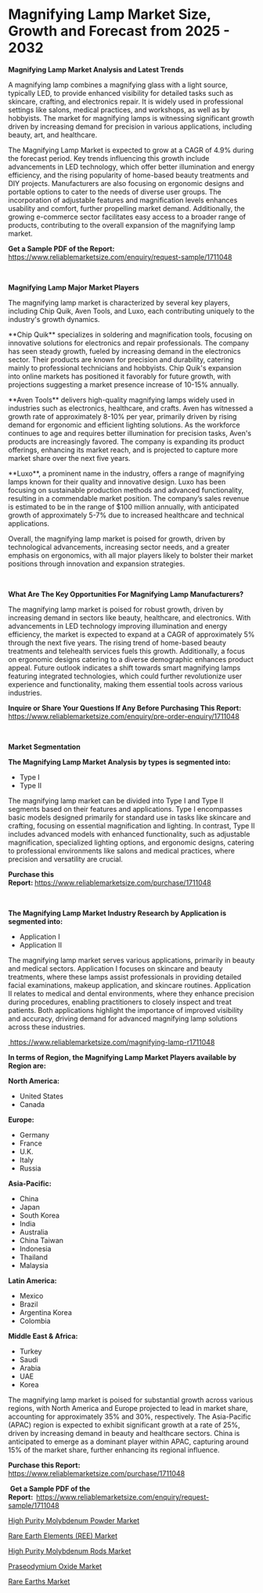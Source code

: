 <p><h1>Magnifying Lamp Market Size, Growth and Forecast from 2025 - 2032</h1></p><p><strong>Magnifying Lamp Market Analysis and Latest Trends</strong></p>
<p><p>A magnifying lamp combines a magnifying glass with a light source, typically LED, to provide enhanced visibility for detailed tasks such as skincare, crafting, and electronics repair. It is widely used in professional settings like salons, medical practices, and workshops, as well as by hobbyists. The market for magnifying lamps is witnessing significant growth driven by increasing demand for precision in various applications, including beauty, art, and healthcare.</p><p>The Magnifying Lamp Market is expected to grow at a CAGR of 4.9% during the forecast period. Key trends influencing this growth include advancements in LED technology, which offer better illumination and energy efficiency, and the rising popularity of home-based beauty treatments and DIY projects. Manufacturers are also focusing on ergonomic designs and portable options to cater to the needs of diverse user groups. The incorporation of adjustable features and magnification levels enhances usability and comfort, further propelling market demand. Additionally, the growing e-commerce sector facilitates easy access to a broader range of products, contributing to the overall expansion of the magnifying lamp market.</p></p>
<p><strong>Get a Sample PDF of the Report:&nbsp;</strong> <a href="https://www.reliablemarketsize.com/enquiry/request-sample/1711048?utm_campaign=1999&utm_medium=2&utm_source=Github&utm_content=ia&utm_term=27032025&utm_id=magnifying-lamp">https://www.reliablemarketsize.com/enquiry/request-sample/1711048</a></p>
<p>&nbsp;</p>
<p><strong>Magnifying Lamp Major Market Players</strong></p>
<p><p>The magnifying lamp market is characterized by several key players, including Chip Quik, Aven Tools, and Luxo, each contributing uniquely to the industry's growth dynamics.</p><p>**Chip Quik** specializes in soldering and magnification tools, focusing on innovative solutions for electronics and repair professionals. The company has seen steady growth, fueled by increasing demand in the electronics sector. Their products are known for precision and durability, catering mainly to professional technicians and hobbyists. Chip Quik's expansion into online markets has positioned it favorably for future growth, with projections suggesting a market presence increase of 10-15% annually.</p><p>**Aven Tools** delivers high-quality magnifying lamps widely used in industries such as electronics, healthcare, and crafts. Aven has witnessed a growth rate of approximately 8-10% per year, primarily driven by rising demand for ergonomic and efficient lighting solutions. As the workforce continues to age and requires better illumination for precision tasks, Aven's products are increasingly favored. The company is expanding its product offerings, enhancing its market reach, and is projected to capture more market share over the next five years.</p><p>**Luxo**, a prominent name in the industry, offers a range of magnifying lamps known for their quality and innovative design. Luxo has been focusing on sustainable production methods and advanced functionality, resulting in a commendable market position. The company’s sales revenue is estimated to be in the range of $100 million annually, with anticipated growth of approximately 5-7% due to increased healthcare and technical applications.</p><p>Overall, the magnifying lamp market is poised for growth, driven by technological advancements, increasing sector needs, and a greater emphasis on ergonomics, with all major players likely to bolster their market positions through innovation and expansion strategies.</p></p>
<p>&nbsp;</p>
<p><strong>What Are The Key Opportunities For Magnifying Lamp Manufacturers?</strong></p>
<p><p>The magnifying lamp market is poised for robust growth, driven by increasing demand in sectors like beauty, healthcare, and electronics. With advancements in LED technology improving illumination and energy efficiency, the market is expected to expand at a CAGR of approximately 5% through the next five years. The rising trend of home-based beauty treatments and telehealth services fuels this growth. Additionally, a focus on ergonomic designs catering to a diverse demographic enhances product appeal. Future outlook indicates a shift towards smart magnifying lamps featuring integrated technologies, which could further revolutionize user experience and functionality, making them essential tools across various industries.</p></p>
<p><strong>Inquire or Share Your Questions If Any Before Purchasing This Report:</strong> <a href="https://www.reliablemarketsize.com/enquiry/pre-order-enquiry/1711048?utm_campaign=1999&utm_medium=2&utm_source=Github&utm_content=ia&utm_term=27032025&utm_id=magnifying-lamp">https://www.reliablemarketsize.com/enquiry/pre-order-enquiry/1711048</a></p>
<p>&nbsp;</p>
<p><strong>Market Segmentation</strong></p>
<p><strong>The Magnifying Lamp Market Analysis by types is segmented into:</strong></p>
<p><ul><li>Type I</li><li>Type II</li></ul></p>
<p><p>The magnifying lamp market can be divided into Type I and Type II segments based on their features and applications. Type I encompasses basic models designed primarily for standard use in tasks like skincare and crafting, focusing on essential magnification and lighting. In contrast, Type II includes advanced models with enhanced functionality, such as adjustable magnification, specialized lighting options, and ergonomic designs, catering to professional environments like salons and medical practices, where precision and versatility are crucial.</p></p>
<p><strong>Purchase this Report:&nbsp;</strong><a href="https://www.reliablemarketsize.com/purchase/1711048?utm_campaign=1999&utm_medium=2&utm_source=Github&utm_content=ia&utm_term=27032025&utm_id=magnifying-lamp">https://www.reliablemarketsize.com/purchase/1711048</a></p>
<p>&nbsp;</p>
<p><strong>The Magnifying Lamp Market Industry Research by Application is segmented into:</strong></p>
<p><ul><li>Application I</li><li>Application II</li></ul></p>
<p><p>The magnifying lamp market serves various applications, primarily in beauty and medical sectors. Application I focuses on skincare and beauty treatments, where these lamps assist professionals in providing detailed facial examinations, makeup application, and skincare routines. Application II relates to medical and dental environments, where they enhance precision during procedures, enabling practitioners to closely inspect and treat patients. Both applications highlight the importance of improved visibility and accuracy, driving demand for advanced magnifying lamp solutions across these industries.</p></p>
<p><a href="https://www.reliablemarketsize.com/magnifying-lamp-r1711048?utm_campaign=1999&utm_medium=2&utm_source=Github&utm_content=ia&utm_term=27032025&utm_id=magnifying-lamp">&nbsp;https://www.reliablemarketsize.com/magnifying-lamp-r1711048</a></p>
<p><strong>In terms of Region, the Magnifying Lamp Market Players available by Region are:</strong></p>
<p>
    <p> <strong> North America: </strong>
        <ul>
            <li>United States</li>
            <li>Canada</li>
        </ul>
        </p> 
    <p> <strong> Europe: </strong>
        <ul>
            <li>Germany</li>
            <li>France</li>
            <li>U.K.</li>
            <li>Italy</li>
            <li>Russia</li>
        </ul>
        </p> 
    <p> <strong> Asia-Pacific: </strong>
        <ul>
            <li>China</li>
            <li>Japan</li>
            <li>South Korea</li>
            <li>India</li>
            <li>Australia</li>
            <li>China Taiwan</li>
            <li>Indonesia</li>
            <li>Thailand</li>
            <li>Malaysia</li>
        </ul>
        </p> 
    <p> <strong> Latin America: </strong>
        <ul>
            <li>Mexico</li>
            <li>Brazil</li>
            <li>Argentina Korea</li>
            <li>Colombia</li>
        </ul>
        </p> 
    <p> <strong> Middle East & Africa: </strong>
        <ul>
            <li>Turkey</li>
            <li>Saudi</li>
            <li>Arabia</li>
            <li>UAE</li>
            <li>Korea</li>
        </ul>
    </p>
    </p>
<p><p>The magnifying lamp market is poised for substantial growth across various regions, with North America and Europe projected to lead in market share, accounting for approximately 35% and 30%, respectively. The Asia-Pacific (APAC) region is expected to exhibit significant growth at a rate of 25%, driven by increasing demand in beauty and healthcare sectors. China is anticipated to emerge as a dominant player within APAC, capturing around 15% of the market share, further enhancing its regional influence.</p></p>
<p><strong>Purchase this Report: </strong><a href="https://www.reliablemarketsize.com/purchase/1711048?utm_campaign=1999&utm_medium=2&utm_source=Github&utm_content=ia&utm_term=27032025&utm_id=magnifying-lamp">https://www.reliablemarketsize.com/purchase/1711048</a></p>
<p>&nbsp;<strong>Get a Sample PDF of the Report:&nbsp;&nbsp;</strong><a href="https://www.reliablemarketsize.com/enquiry/request-sample/1711048?utm_campaign=1999&utm_medium=2&utm_source=Github&utm_content=ia&utm_term=27032025&utm_id=magnifying-lamp">https://www.reliablemarketsize.com/enquiry/request-sample/1711048</a></p>
<p><strong></strong></p>
<p><p><a href="https://github.com/boudykodumi/Market-Research-Report-List-1/blob/main/high-purity-molybdenum-powder-market.md?utm_campaign=1999&utm_medium=2&utm_source=Github&utm_content=ia&utm_term=27032025&utm_id=magnifying-lamp">High Purity Molybdenum Powder Market</a></p><p><a href="https://github.com/shamyzinniwl/Market-Research-Report-List-1/blob/main/rare-earth-elements-ree-market.md?utm_campaign=1999&utm_medium=2&utm_source=Github&utm_content=ia&utm_term=27032025&utm_id=magnifying-lamp">Rare Earth Elements (REE) Market</a></p><p><a href="https://github.com/vsiljgestel/Market-Research-Report-List-1/blob/main/high-purity-molybdenum-rods-market.md?utm_campaign=1999&utm_medium=2&utm_source=Github&utm_content=ia&utm_term=27032025&utm_id=magnifying-lamp">High Purity Molybdenum Rods Market</a></p><p><a href="https://github.com/belhejmawoue/Market-Research-Report-List-1/blob/main/praseodymium-oxide-market.md?utm_campaign=1999&utm_medium=2&utm_source=Github&utm_content=ia&utm_term=27032025&utm_id=magnifying-lamp">Praseodymium Oxide Market</a></p><p><a href="https://github.com/kalsirollija/Market-Research-Report-List-1/blob/main/rare-earths-market.md?utm_campaign=1999&utm_medium=2&utm_source=Github&utm_content=ia&utm_term=27032025&utm_id=magnifying-lamp">Rare Earths Market</a></p></p>